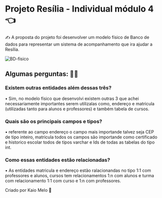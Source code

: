 # Projeto Resília - Individual módulo 4 👈

✍️ A proposta do projeto foi desenvolver um modelo físico de Banco de dados para representar um sistema de acompanhamento que ira ajudar a Resília.


![BD-fisico](https://user-images.githubusercontent.com/26255727/227049777-0f74d559-5c75-4a58-bd38-3f30b215b4d5.png)

## Algumas perguntas: 🗿🍷

### Existem outras entidades além dessas três?

• Sim, no modelo físico que desenvolvi existem outras 3 que achei necessariamente importantes serem utilizalas como, endereço e matricula (utilizadas tanto para alunos e professores) e também tabela de cursos.

### Quais são os principais campos e tipos?

• referente ao campo endereço o campo mais importande talvez seja CEP de tipo inteiro, matricula todos os campos são importande como certificado e historico escolar todos de tipos varchar e Ids de todas as tabelas do tipo int.

### Como essas entidades estão relacionadas?

• As entidades matricula e endereço estão ralacionandas no tipo 1:1 com professores e alunos, cursos tem relacionamentos 1:n com alunos e turma com relacionamento 1:1 com curso e 1:n com professores.


Criado por Kaio Melo  🚀
